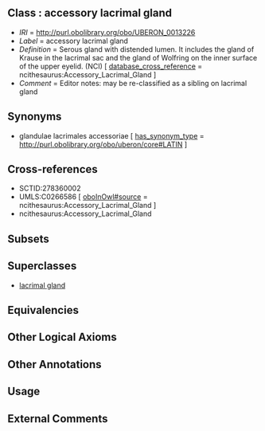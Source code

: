 
## Class : accessory lacrimal gland

 * *IRI* = http://purl.obolibrary.org/obo/UBERON_0013226
 * *Label* = accessory lacrimal gland
 * *Definition* = Serous gland with distended lumen. It includes the gland of Krause in the lacrimal sac and the gland of Wolfring on the inner surface of the upper eyelid. (NCI) [ [database_cross_reference](../../ef/oboInOwl#hasDbXref.md) = ncithesaurus:Accessory_Lacrimal_Gland ]
 * *Comment* = Editor notes: may be re-classified as a sibling on lacrimal gland

## Synonyms

 * glandulae lacrimales accessoriae [ [has_synonym_type](../../pe/oboInOwl#hasSynonymType.md) = http://purl.obolibrary.org/obo/uberon/core#LATIN ]

## Cross-references

 * SCTID:278360002
 * UMLS:C0266586 [ [oboInOwl#source](../../ce/oboInOwl#source.md) = ncithesaurus:Accessory_Lacrimal_Gland ]
 * ncithesaurus:Accessory_Lacrimal_Gland

## Subsets


## Superclasses

 * [lacrimal gland](../../UBERON/17/UBERON_0001817.md)

## Equivalencies


## Other Logical Axioms


## Other Annotations


## Usage


## External Comments

